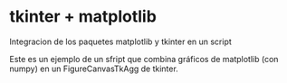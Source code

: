 # tkinter + matplotlib
Integracion de los paquetes matplotlib y tkinter en un script

Este es un ejemplo de un sfript que combina gráficos de matplotlib (con numpy) en un FigureCanvasTkAgg de tkinter.
